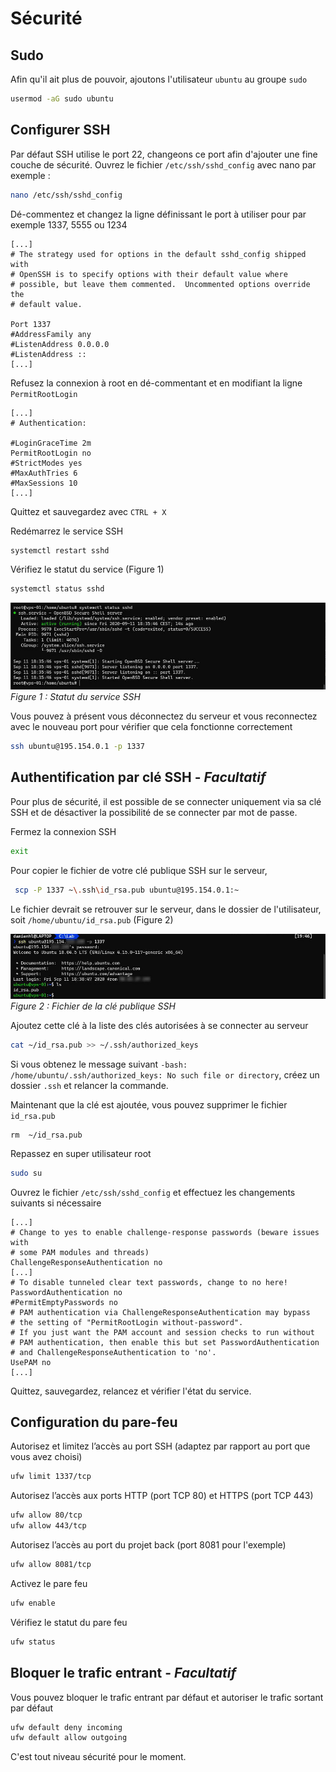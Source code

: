 # Sécurité

## Sudo

Afin qu'il ait plus de pouvoir, ajoutons l'utilisateur `ubuntu` au groupe `sudo`
``` bash
usermod -aG sudo ubuntu
```

## Configurer SSH

Par défaut SSH utilise le port 22, changeons ce port afin d'ajouter une fine couche de sécurité.
Ouvrez le fichier `/etc/ssh/sshd_config` avec nano par exemple :
``` bash
nano /etc/ssh/sshd_config
```
Dé-commentez et changez la ligne définissant le port à utiliser pour par exemple 1337, 5555 ou 1234
``` {7}
[...]
# The strategy used for options in the default sshd_config shipped with
# OpenSSH is to specify options with their default value where
# possible, but leave them commented.  Uncommented options override the
# default value.

Port 1337
#AddressFamily any
#ListenAddress 0.0.0.0
#ListenAddress ::
[...]
```
Refusez la connexion à root en dé-commentant et en modifiant la ligne `PermitRootLogin`
``` {5}
[...]
# Authentication:

#LoginGraceTime 2m
PermitRootLogin no
#StrictModes yes
#MaxAuthTries 6
#MaxSessions 10
[...]
```
Quittez et sauvegardez avec `CTRL + X`

Redémarrez le service SSH

``` bash
systemctl restart sshd
```

Vérifiez le statut du service (Figure 1)
``` bash
systemctl status sshd
```

![Statut du service SSH](./images/security_ssh_status.jpg)
*Figure 1 : Statut du service SSH*

<Alert message="Vérifier bien votre configuration SSH avant de vous déconnecter du serveur !"/>

Vous pouvez à présent vous déconnectez du serveur et vous reconnectez avec le nouveau port pour vérifier que cela fonctionne correctement
``` bash
ssh ubuntu@195.154.0.1 -p 1337
```

## Authentification par clé SSH - *Facultatif*

Pour plus de sécurité, il est possible de se connecter uniquement via sa clé SSH et de désactiver la possibilité de se connecter par mot de passe.

Fermez la connexion SSH
``` bash
exit
```

Pour copier le fichier de votre clé publique SSH sur le serveur,
``` bash
 scp -P 1337 ~\.ssh\id_rsa.pub ubuntu@195.154.0.1:~
```

Le fichier devrait se retrouver sur le serveur, dans le dossier de l'utilisateur, soit `/home/ubuntu/id_rsa.pub` (Figure 2)

![Fichier de la clé publique SSH](./images/security_ssh_copy.jpg)
*Figure 2 : Fichier de la clé publique SSH*

Ajoutez cette clé à la liste des clés autorisées à se connecter au serveur
``` bash
cat ~/id_rsa.pub >> ~/.ssh/authorized_keys
```

Si vous obtenez le message suivant `-bash: /home/ubuntu/.ssh/authorized_keys: No such file or directory`, créez un dossier `.ssh` et relancer la commande.

Maintenant que la clé est ajoutée, vous pouvez supprimer le fichier `id_rsa.pub`
```
rm  ~/id_rsa.pub
```
Repassez en super utilisateur root
``` bash
sudo su
```

Ouvrez le fichier `/etc/ssh/sshd_config` et effectuez les changements suivants si nécessaire
``` {4,7,14}
[...]
# Change to yes to enable challenge-response passwords (beware issues with
# some PAM modules and threads)
ChallengeResponseAuthentication no
[...]
# To disable tunneled clear text passwords, change to no here!
PasswordAuthentication no
#PermitEmptyPasswords no
# PAM authentication via ChallengeResponseAuthentication may bypass
# the setting of "PermitRootLogin without-password".
# If you just want the PAM account and session checks to run without
# PAM authentication, then enable this but set PasswordAuthentication
# and ChallengeResponseAuthentication to 'no'.
UsePAM no
[...]
```

Quittez, sauvegardez, relancez et vérifier l'état du service.

## Configuration du pare-feu

Autorisez et limitez l’accès au port SSH (adaptez par rapport au port que vous avez choisi)
``` bash
ufw limit 1337/tcp
```

Autorisez l’accès aux ports HTTP (port TCP 80) et HTTPS (port TCP 443)
``` bash
ufw allow 80/tcp
ufw allow 443/tcp
```

Autorisez l’accès au port du projet back (port 8081 pour l'exemple)
``` bash
ufw allow 8081/tcp
```

Activez le pare feu
``` bash
ufw enable
```

Vérifiez le statut du pare feu
``` bash
ufw status
```

## Bloquer le trafic entrant - *Facultatif*

Vous pouvez bloquer le trafic entrant par défaut et autoriser le trafic sortant par défaut
``` bash
ufw default deny incoming
ufw default allow outgoing
```

C'est tout niveau sécurité pour le moment.
